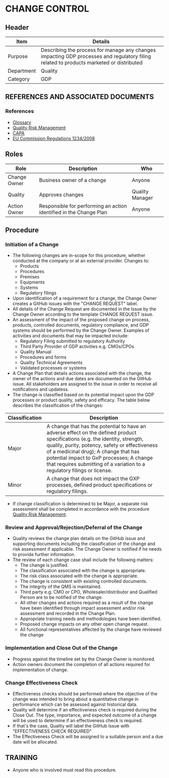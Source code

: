 # CHANGE CONTROL

## Header

|Item          |Details |
|--------------|--------|
|Purpose       |Describing the process for manage any changes impacting GDP processes and regulatory filing related to products marketed or distributed |
|Department    |Quality |
|Category    |GDP  |

## REFERENCES AND ASSOCIATED DOCUMENTS

### References

* [Glossary][QEAIC]
* [Quality Risk Management][LBHIY]
* [CAPA][YUISV]
* [EU Commission Regulations 1234/2008][GDP Guidelines]

## Roles

Role     |   Description    |   Who
------   |   --------       |  ----
Change Owner | Business owner of a change | Anyone
Quality |  Approves changes | Quality Manager
Action Owner | Responsible for performing an action identified in the Change Plan | Anyone

## Procedure

### Initiation of a Change

* The following changes are in-scope for this procedure, whether conducted at the company or at an external provider. Changes to:
  * Products
  * Procedures
  * Premises
  * Equipments
  * Systems
  * Regulatory filings
* Upon identification of a requirement for a change, the Change Owner creates a GitHub issues with the "CHANGE REQUEST" label.
* All details of the Change Request are documented in the Issue by the Change Owner according to the template CHANGE REQUEST issue.
* An assessment of the impact of the proposed change on process, products, controlled documents, regulatory compliance, and GDP systems should be performed by the Change Owner. Examples of activities and documents that may be impacted include:
  * Regulatory Filing submitted to regulatory Authority
  * Third Party Provider of GDP activities e.g. CMOs/CPOs
  * Quality Manual
  * Procedures and forms
  * Quality Technical Agreements
  * Validated processes or systems
* A Change Plan that details actions associated with the change, the owner of the actions and due dates are documented on the GitHub issue. All stakeholders are assigned to the issue in order to receive all notifications and updatess.
* The change is classified based on its potential impact upon the GDP processes or product quality, safety and efficacy. The table below describes the classification of the changes:

|Classification     |Description   |
|-------------------|---------|
|Major              |A change that has the potential to have an adverse effect on the defined product specifications (e.g. the identity, strength, quality, purity, potency, safety or effectiveness of a medicinal drug); A change that has potential impact to GxP processes; A change that requires submitting of a variation to a regulatory filings or license. |
|Minor              |A change that does not impact the GXP processes, defined product specifications or regulatory filings. |

* If change classification is determined to be Major, a separate risk assessment shall be completed in accordance with the procedure [Quality Risk Management][LBHIY].

### Review and Approval/Rejection/Deferral of the Change

* Quality reviews the change plan details on the GitHub issue and supporting documents including the classification of the change and risk assessment if applicable. The Change Owner is notified if he needs to provide further information.
* The review of each change case shall include the following matters:
  * The change is justified.
  * The classification associated with the change is appropriate.
  * The risk class associated with the change is appropriate.
  * The change is consistent with existing controlled documents.
  * The integrity of the QMS is maintained.
  * Third party e.g. CMO or CPO, Wholesaler/distributor and Qualified Person are to be notified of the change.
  * All other changes and actions required as a result of the change have been identified through impact assessment and/or risk assessment and recorded in the Change Plan.
  * Appropriate training needs and methodologies have been identified.
  * Proposed change impacts on any other open change request.
  * All functional representatives affected by the change have reviewed the change

### Implementation and Close Out of the Change

* Progress against the timeline set by the Change Owner is monitored.
* Action owners document the completion of all actions required for implementation of change.

### Change Effectiveness Check

* Effectiveness checks should be performed where the objective of the change was intended to bring about a quantitative change in performance which can be assessed against historical data.
* Quality will determine if an effectiveness check is required during the Close Out. The type, importance, and expected outcome of a change will be used to determine if an effectiveness check is required.
* If that's the case, Quality will label the GitHub Issue with "EFFECTIVENESS CHECK REQUIRED"
* The Effectiveness Check will be assigned to a suitable person and a due date will be allocated.

## TRAINING 

* Anyone who is involved must read this procedure.

[GMP Guidelines]: https://ec.europa.eu/health/documents/eudralex/vol-4_en]
[GDP Guidelines]: https://eur-lex.europa.eu/LexUriServ/LexUriServ.do?uri=OJ:C:2013:343:0001:0014:EN:PDF
[AMXWS]: /procedures/Procedure_GDP_AMXWS_Management_of_Standard_Operating_Procedures.md
[XIDEX]: /procedures/Procedure_GDP_XIDEX_Responsible_Person.md
[BWRPX]: /procedures/Procedure_GDP_BWRPX_Documentation_Control.md
[XCEUG]: /procedures/Procedure_GDP_XCEUG_Deviations.md
[UYNEF]: /procedures/Procedure_GDP_UYNEF_Change_Control.md
[OZCFN]: /procedures/Procedure_GDP_OZCFN_Management_Review_And_Monitoring.md
[LBHIY]: /procedures/Procedure_GDP_LBHIY_Quality_Risk_Management.md
[ZWJPR]: /procedures/Procedure_GDP_ZWJPR_Training.md
[VQICE]: /procedures/Procedure_GDP_VQICE_Receipt_Of_Medicinal_Products.md
[AGTXC]: /procedures/Procedure_GDP_AGTXC_Establishing_The_Authority_Of_Suppliers_To_Supply_Medicinal_Products.md
[ZIWKI]: /procedures/Procedure_GDP_ZIWKI_Customer_Complaints.md
[VOZWP]: /procedures/Procedure_GDP_VOZWP_Recall_Procedure.md
[HBQIN]: /procedures/Procedure_GDP_HBQIN_Outsourced_Activities.md
[GMQHI]: /procedures/Procedure_GDP_GMQHI_Self_Inspections.md
[VTOMR]: /procedures/Procedure_GDP_VTOMR_Falsified_Medicinal_Products.md
[BMAXZ]: /procedures/Procedure_GDP_BMAXZ_Medicinal_Product_Returns.md
[YUISV]: /procedures/Procedure_GDP_YUISV_CAPA.md
[QEAIC]: /procedures/Document_QEAIC_Glossary.md
[GGNHM]: /procedures/Procedure_GDP_GGNHM_Reporting_of_Adverse_Events.md
